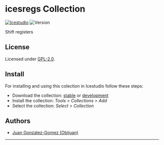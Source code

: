 

# icesregs Collection

[![Icestudio][icestudio-image]][icestudio-url]
![Version][version-image]


Shift registers


## License

Licensed under [GPL-2.0](https://opensource.org/licenses/GPL-2.0).

## Install

For installing and using this colection in Icestudio follow these steps:

* Download the collection: [stable](https://github.com/FPGAwars/iceSRegs/archive/refs/tags/v0.1.0.zip) or [development](https://github.com/FPGAwars/iceSRegs/archive/refs/heads/master.zip)
* Install the collection: *Tools > Collections > Add*
* Select the collection: *Select > Collection*




## Authors
* [Juan Gonzalez-Gomez (Obijuan)](https://github.com/Obijuan)



-------


<!-- Badges -->
[icestudio-image]: https://img.shields.io/badge/collection-icestudio-blue.svg
[icestudio-url]: https://github.com/FPGAwars/icestudio
[version-image]: https://img.shields.io/badge/version-v0.1.0-orange.svg
